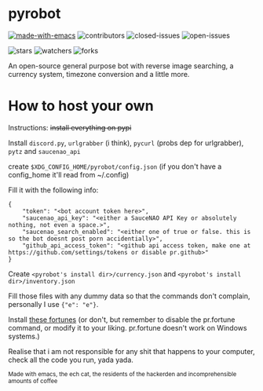# pyrobot

[![made-with-emacs](https://img.shields.io/badge/made%20with-emacs-993399.svg)](https://www.gnu.org/software/emacs/) ![contributors](https://img.shields.io/github/contributors/TheAlcanian/pyrobot?color=22BB22) ![closed-issues](https://img.shields.io/github/issues-closed-raw/TheAlcanian/pyrobot?color=00aa00) ![open-issues](https://img.shields.io/github/issues-raw/TheAlcanian/pyrobot?color=dd0000)
 
 ![stars](https://img.shields.io/github/stars/TheAlcanian/pyrobot) ![watchers](https://img.shields.io/github/watchers/TheAlcanian/pyrobot) ![forks](https://img.shields.io/github/forks/TheAlcanian/pyrobot)
 
An open-source general purpose bot with reverse image searching, a currency system, timezone conversion and a little more.

# How to host your own

Instructions:
~~install everything on pypi~~

Install `discord.py`, `urlgrabber` (i think), `pycurl` (probs dep for urlgrabber), `pytz` and `saucenao_api`

create `$XDG_CONFIG_HOME/pyrobot/config.json` (if you don't have a config_home it'll read from ~/.config)

Fill it with the following info:

```
{
    "token": "<bot account token here>",
    "saucenao_api_key": "<either a SauceNAO API Key or absolutely nothing, not even a space.>",
    "saucenao_search_enabled": "<either one of true or false. this is so the bot doesnt post porn accidentially>",
    "github_api_access_token": "<github api access token, make one at https://github.com/settings/tokens or disable pr.github>"
}
```

Create `<pyrobot's install dir>/currency.json` and `<pyrobot's install dir>/inventory.json`

Fill those files with any dummy data so that the commands don't complain, personally I use `{"e": "e"}`.

Install [these fortunes](https://github.com/ncdulo/fortune-mod-mythical-linux) (or don't, but remember to disable the pr.fortune command, or modify it to your liking. pr.fortune doesn't work on Windows systems.)

Realise that i am not responsible for any shit that happens to your computer, check all the code you run, yada yada.

<sup>Made with emacs, the ech cat, the residents of the hackerden and incomprehensible amounts of coffee</sup>
